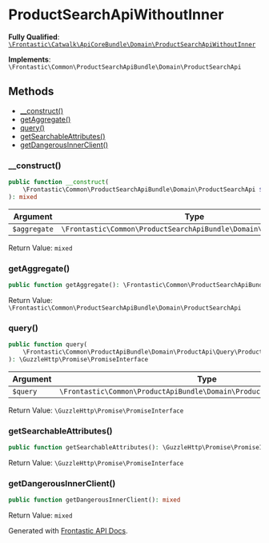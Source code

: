 #  ProductSearchApiWithoutInner

**Fully Qualified**: [`\Frontastic\Catwalk\ApiCoreBundle\Domain\ProductSearchApiWithoutInner`](../../../../src/php/ApiCoreBundle/Domain/ProductSearchApiWithoutInner.php)

**Implements**: `\Frontastic\Common\ProductSearchApiBundle\Domain\ProductSearchApi`

## Methods

* [__construct()](#__construct)
* [getAggregate()](#getaggregate)
* [query()](#query)
* [getSearchableAttributes()](#getsearchableattributes)
* [getDangerousInnerClient()](#getdangerousinnerclient)

### __construct()

```php
public function __construct(
    \Frontastic\Common\ProductSearchApiBundle\Domain\ProductSearchApi $aggregate
): mixed
```

Argument|Type|Default|Description
--------|----|-------|-----------
`$aggregate`|`\Frontastic\Common\ProductSearchApiBundle\Domain\ProductSearchApi`||

Return Value: `mixed`

### getAggregate()

```php
public function getAggregate(): \Frontastic\Common\ProductSearchApiBundle\Domain\ProductSearchApi
```

Return Value: `\Frontastic\Common\ProductSearchApiBundle\Domain\ProductSearchApi`

### query()

```php
public function query(
    \Frontastic\Common\ProductApiBundle\Domain\ProductApi\Query\ProductQuery $query
): \GuzzleHttp\Promise\PromiseInterface
```

Argument|Type|Default|Description
--------|----|-------|-----------
`$query`|`\Frontastic\Common\ProductApiBundle\Domain\ProductApi\Query\ProductQuery`||

Return Value: `\GuzzleHttp\Promise\PromiseInterface`

### getSearchableAttributes()

```php
public function getSearchableAttributes(): \GuzzleHttp\Promise\PromiseInterface
```

Return Value: `\GuzzleHttp\Promise\PromiseInterface`

### getDangerousInnerClient()

```php
public function getDangerousInnerClient(): mixed
```

Return Value: `mixed`

Generated with [Frontastic API Docs](https://github.com/FrontasticGmbH/apidocs).
